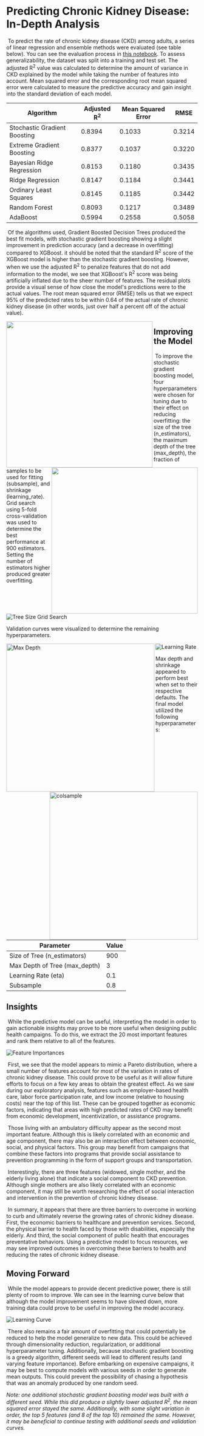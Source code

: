 # Predicting Chronic Kidney Disease: In-Depth Analysis

​	To predict the rate of chronic kidney disease (CKD) among adults, a series of linear regression and ensemble methods were evaluated (see table below). You can see the evaluation process in [this notebook](regression_analysis_predicting_chronic_disease.ipynb). To assess generalizability, the dataset was split into a training and test set. The adjusted R<sup>2</sup> value was calculated to determine the amount of variance in CKD explained by the model while taking the number of features into account. Mean squared error and the corresponding root mean squared error were calculated to measure the predictive accuracy and gain insight into the standard deviation of each model.

| Algorithm                    | Adjusted R<sup>2</sup> | Mean Squared Error | RMSE   |
| ---------------------------- | ---------------------- | ------------------ | ------ |
| Stochastic Gradient Boosting | 0.8394                 | 0.1033             | 0.3214 |
| Extreme Gradient Boosting    | 0.8377                 | 0.1037             | 0.3220 |
| Bayesian Ridge Regression    | 0.8153                 | 0.1180             | 0.3435 |
| Ridge Regression             | 0.8147                 | 0.1184             | 0.3441 |
| Ordinary Least Squares       | 0.8145                 | 0.1185             | 0.3442 |
| Random Forest                | 0.8093                 | 0.1217             | 0.3489 |
| AdaBoost                     | 0.5994                 | 0.2558             | 0.5058 |

​	Of the algorithms used, Gradient Boosted Decision Trees produced the best fit models, with stochastic gradient boosting showing a slight improvement in prediction accuracy (and a decrease in overfitting) compared to XGBoost. it should be noted that the standard R<sup>2</sup> score of the XGBoost model is higher than the stochastic gradient boosting. However, when we use the adjusted R<sup>2</sup> to penalize features that do not add information to the model, we see that XGBoost's R<sup>2</sup> score was being artificially inflated due to the sheer number of features. The residual plots provide a visual sense of how close the model's predictions were to the actual values. The root mean squared error (RMSE) tells us that we expect 95% of the predicted rates to be within 0.64 of the actual rate of chronic kidney disease (in other words, just over half a percent off of the actual value).

<img src='img\GBR_residual_plot.png' width=385 align='left'/><img src='img/xgb_residuals.png' width=385 align='right'/>

## Improving the Model

​	To improve the stochastic gradient boosting model, four hyperparameters were chosen for tuning due to their effect on reducing overfitting: the size of the tree (n_estimators), the maximum depth of the tree (max_depth), the fraction of samples to be used for fitting (subsample), and shrinkage (learning_rate). Grid search using 5-fold cross-validation was used to determine the best performance at 900 estimators. Setting the number of estimators higher produced greater overfitting. 

![Tree Size Grid Search](img/gb_n_estimators.png)

Validation curves were visualized to determine the remaining hyperparameters. 

<img src="img/GBR_maxdepth.png" alt="Max Depth" width="390" align="left" /> <img src="img/gb_subsample.png" alt="colsample" width="390" align="right"/>

<img src="img/gbr_learning_rate.png" alt="Learning Rate"/>

Max depth and shrinkage appeared to perform best when set to their respective defaults. The final model utilized the following hyperparameters:

| Parameter                     | Value |
| ----------------------------- | ----- |
| Size of Tree (n_estimators)   | 900   |
| Max Depth of Tree (max_depth) | 3     |
| Learning Rate (eta)           | 0.1   |
| Subsample                     | 0.8   |



## Insights

​	While the predictive model can be useful, interpreting the model in order to gain actionable insights may prove to be more useful when designing public health campaigns. To do this, we extract the 20 most important features and rank them relative to all of the features.

![Feature Importances](img/GBR_feature_importance.png)

​	First, we see that the model appears to mimic a Pareto distribution, where a small number of features account for most of the variation in rates of chronic kidney disease. This could prove to be useful as it will allow future efforts to focus on a few key areas to obtain the greatest effect.  As we saw during our exploratory analysis, features such as employer-based health care, labor force participation rate, and low income (relative to housing costs) near the top of this list. These can be grouped together as economic factors, indicating that areas with high predicted rates of CKD may benefit from economic development, incentivization, or assistance programs.

​	Those living with an ambulatory difficulty appear as the second most important feature. Although this is likely correlated with an economic and age component, there may also be an interaction effect between economic, social, and physical factors. This group may benefit from campaigns that combine these factors into programs that provide social assistance to prevention programming in the form of support groups and transportation. 

​	Interestingly, there are three features (widowed, single mother, and the elderly living alone) that indicate a social component to CKD prevention. Although single mothers are also likely correlated with an economic component, it may still be worth researching the effect of social interaction and intervention in the prevention of chronic kidney disease. 

​	In summary, it appears that there are three barriers to overcome in working to curb and ultimately reverse the growing rates of chronic kidney disease. First, the economic barriers to healthcare and prevention services. Second, the physical barrier to health faced by those with disabilities, especially the elderly. And third, the social component of public health that encourages preventative behaviors. Using a predictive model to focus resources, we may see improved outcomes in overcoming these barriers to health and reducing the rates of chronic kidney disease.

## Moving Forward

​	While the model appears to provide decent predictive power, there is still plenty of room to improve. We can see in the learning curve below that although the model improvement seems to have slowed down, more training data could prove to be useful in improving the model accuracy. 

![Learning Curve](img/gbr_learning_curve.png)

​	There also remains a fair amount of overfitting that could potentially be reduced to help the model generalize to new data. This could be achieved through dimensionality reduction, regularization, or additional hyperparameter tuning. Additionally, because stochastic gradient boosting is a greedy algorithm, different seeds will lead to different results (and varying feature importance). Before embarking on expensive campaigns, it may be best to compute models with various seeds in order to generate mean outputs. This could prevent the possibility of chasing a hypothesis that was an anomaly produced by one random seed. 

*Note: one additional stochastic gradient boosting model was built with a different seed. While this did produce a slightly lower adjusted R<sup>2</sup>, the mean squared error stayed the same. Additionally, with some slight variation in order, the top 5 features (and 8 of the top 10) remained the same. However, it may be beneficial to continue testing with additional seeds and validation curves.*